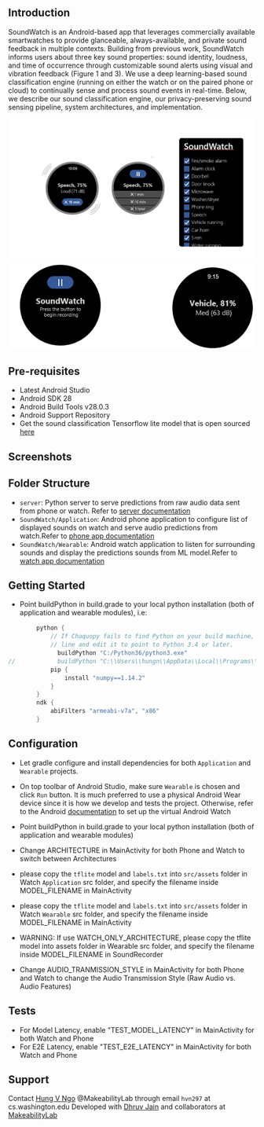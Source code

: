 
Introduction
------------
SoundWatch is an Android-based app that leverages commercially available smartwatches to provide
glanceable, always-available, and private sound feedback in multiple contexts. Building from previous work, SoundWatch informs users about three key sound properties: sound identity, loudness, and time of
occurrence through customizable sound alerts using visual and vibration feedback (Figure 1 and 3). We use
a deep learning-based sound classification engine (running on either the watch or on the paired phone or
cloud) to continually sense and process sound events in real-time. Below, we describe our sound classification
engine, our privacy-preserving sound sensing pipeline, system architectures, and implementation.

![SoundWatch system mockup](images/image.png?raw=true "Title")
![SoundWatch system mockup 1](images/image_1.png?raw=true "Title")


Pre-requisites
--------------
- Latest Android Studio 
- Android SDK 28
- Android Build Tools v28.0.3
- Android Support Repository
- Get the sound classification Tensorflow lite model that is open sourced [here]()


Screenshots
-------------

Folder Structure
-------------
- `server`: Python server to serve predictions from raw audio data sent from phone or watch. Refer to [server documentation](server/README.md)
- `SoundWatch/Application`: Android phone application to configure list of displayed sounds on watch and serve audio predictions from watch.Refer to [phone app documentation](SoundWatch/Application/README.md)
- `SoundWatch/Wearable`: Android watch application to listen for surrounding sounds and display the predictions sounds from ML model.Refer to [watch app documentation](SoundWatch/Wearable/README.md)

Getting Started
---------------
- Point buildPython in build.grade to your local python installation (both of application and wearable modules), i.e:

```gradle
        python {
            // If Chaquopy fails to find Python on your build machine, enable the following
            // line and edit it to point to Python 3.4 or later.
              buildPython "C:/Python36/python3.exe"
//            buildPython "C:\\Users\\hungn\\AppData\\Local\\Programs\\Python\\Python36\\python.exe"
            pip {
                install "numpy==1.14.2"
            }
        }
        ndk {
            abiFilters "armeabi-v7a", "x86"
        }
```

Configuration
-------------

- Let gradle configure and install dependencies for both `Application` and `Wearable` projects. 
- On top toolbar of Android Studio, make sure `Wearable` is chosen and click `Run` button. It is much preferred to use a physical Android Wear device since it is how we develop and tests the project. Otherwise, refer to the Android [documentation](https://developer.android.com/training/wearables/apps/creating) to set up the virtual Android Watch

- Point buildPython in build.grade to your local python installation (both of application and wearable modules)
- Change ARCHITECTURE in MainActivity for both Phone and Watch to switch between Architectures
- please copy the `tflite` model and `labels.txt` into `src/assets` folder in Watch `Application` src folder, and specify the filename inside MODEL_FILENAME in MainActivity
- please copy the `tflite` model and `labels.txt` into `src/assets` folder in Watch `Wearable` src folder, and specify the filename inside MODEL_FILENAME in MainActivity
- WARNING: If use WATCH_ONLY_ARCHITECTURE, please copy the tflite model into assets folder in Wearable src folder, and specify the filename inside MODEL_FILENAME in SoundRecorder
- Change AUDIO_TRANMISSION_STYLE in MainActivity for both Phone and Watch to change the Audio Transmission Style (Raw Audio vs. Audio Features)


Tests
-------

- For Model Latency, enable "TEST_MODEL_LATENCY" in MainActivity for both Watch and Phone 
- For E2E Latency, enable "TEST_E2E_LATENCY" in MainActivity for both Watch and Phone

Support
-------
Contact [Hung V Ngo](www.hungvngo.com) @MakeabilityLab through email `hvn297` at cs.washington.edu
Developed with [Dhruv Jain](https://homes.cs.washington.edu/~djain/) and collaborators at [MakeabilityLab](https://makeabilitylab.cs.washington.edu/)


